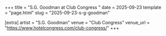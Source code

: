 +++
title = "S.G. Goodman at Club Congress "
date = 2025-09-23
template = "page.html"
slug = "2025-09-23-s-g-goodman"

[extra]
artist = "S.G. Goodman"
venue = "Club Congress"
venue_url = "https://www.hotelcongress.com/club-congress/"
+++
